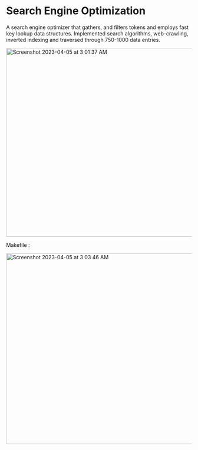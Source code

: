 # Search Engine Optimization
A search engine optimizer that gathers, and filters tokens and employs fast key lookup data structures.
Implemented search algorithms, web-crawling, inverted indexing and traversed through 750-1000 data entries.

<img width="511" alt="Screenshot 2023-04-05 at 3 01 37 AM" src="https://user-images.githubusercontent.com/78191578/230019031-d2748cdc-b1b0-458a-a2ee-9dbdcf2bcd56.png">

Makefile :

<img width="517" alt="Screenshot 2023-04-05 at 3 03 46 AM" src="https://user-images.githubusercontent.com/78191578/230019585-fe837e9a-3578-4766-b8e1-5db6e4e2a164.png">
